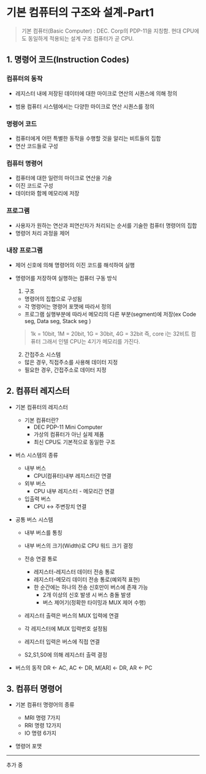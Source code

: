 # 기본 컴퓨터의 구조와 설계-Part1


> 기본 컴퓨터(Basic Computer) : DEC. Corp의 PDP-11을 지칭함. 현대 CPU에도 동일하게 적용되는 설계 구조
> 컴퓨터가 곧 CPU.

## 1. 명령어 코드(Instruction Codes)

### 컴퓨터의 동작

- 레지스터 내에 저장된 데이터에 대한 마이크로 연산의 시퀀스에 의해 정의

- 범용 컴퓨터 시스템에서는 다양한 마이크로 연산 시퀀스를 정의

### 명령어 코드
- 컴퓨터에게 어떤 특별한 동작을 수행할 것을 알리는 비트들의 집합
- 연산 코드들로 구성

### 컴퓨터 명령어
- 컴퓨터에 대한 일련의 마이크로 연산을 기술
- 이진 코드로 구성
- 데이터와 함께 메모리에 저장

### 프로그램
- 사용자가 원하는 연산과 피연산자가 처리되는 순서를 기술한 컴퓨터 명령어의 집합
- 명령어 처리 과정을 제어

### 내장 프로그램
- 제어 신호에 의해 명령어의 이진 코드를 해석하여 실행
- 명령어를 저장하여 실행하는 컴퓨터 구동 방식

    1. 구조
    - 명령어의 집합으로 구성됨
    - 각 명령어는 명령어 포맷에 따라서 정의
    - 프로그램 실행부분에 따라서 메모리의 다른 부분(segment)에 저장(ex Code seg, Data seg, Stack seg )

    > 1k = 10bit, 1M = 20bit, 1G = 30bit, 4G = 32bit
    즉, core i는 32비트 컴퓨터
    그래서 인텔 CPU는 4기가 메모리를 가진다.

    2. 간접주소 시스템
    - 많은 경우, 직접주소를 사용해 데이터 지정
    - 필요한 경우, 간접주소로 데이터 지정


## 2. 컴퓨터 레지스터
- 기본 컴퓨터의 레지스터
    - 기본 컴퓨터란?
        - DEC PDP-11 Mini Computer
        - 가상의 컴퓨터가 아닌 실제 제품
        - 최신 CPU도 기본적으로 동일한 구조

- 버스 시스템의 종류
    - 내부 버스
        - CPU(컴퓨터)내부 레지스터간 연결
    - 외부 버스
        - CPU 내부 레지스터 - 메모리간 연결
    - 입출력 버스
        - CPU <-> 주변장치 연결

- 공통 버스 시스템
    - 내부 버스를 통칭
    - 내부 버스의 크기(Width)로 CPU 워드 크기 결정
    - 전송 연결 통로
        - 레지스터-레지스터 데이터 전송 통로
        - 레지스터-메모리 데이터 전송 통로(예외적 표현)
        - 한 순간에는 하나의 전송 신호만이 버스에 존재 가능
            - 2개 이상의 신호 발생 시 버스 충돌 발생
            - 버스 제어기(정확한 타이밍과 MUX 제어 수행)
    
    - 레지스터 출력은 버스의 MUX 입력에 연결
    - 각 레지스터에 MUX 입력번호 설정됨
    - 레지스터 입력은 버스에 직접 연결
    - S2,S1,S0에 의해 레지스터 출력 결정

- 버스의 동작
    DR <- AC, AC <- DR, M[AR] <- DR, AR <- PC


## 3. 컴퓨터 명령어
- 기본 컴퓨터 명령어의 종류
    - MRI 명령 7가지
    - RRI 명령 12가지
    - IO 명령 6가지

- 명령어 포맷


---
추가 중